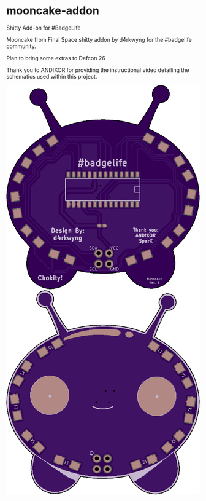 # mooncake-addon
Shitty Add-on for #BadgeLife

Mooncake from Final Space shitty addon by d4rkwyng for the #badgelife community.

Plan to bring some extras to Defcon 26

Thank you to AND!XOR for providing the instructional video detailing the schematics used within this project.

![alt text](https://github.com/d4rkwyng/mooncake-addon/raw/master/design/example/Back.png)
![alt text](https://github.com/d4rkwyng/mooncake-addon/raw/master/design/example/Front.png)
